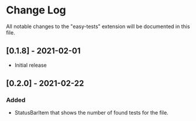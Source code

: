 # Change Log

All notable changes to the "easy-tests" extension will be documented in this file.

## [0.1.8] - 2021-02-01

- Initial release

## [0.2.0] - 2021-02-22

### Added

- StatusBarItem that shows the number of found tests for the file.
